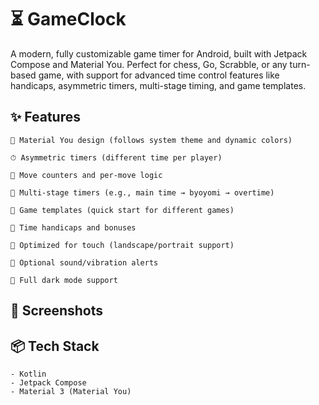 # ⏳ GameClock

A modern, fully customizable game timer for Android, built with Jetpack Compose and Material You. Perfect for chess, Go, Scrabble, or any turn-based game, with support for advanced time control features like handicaps, asymmetric timers, multi-stage timing, and game templates.

## ✨ Features

    🎨 Material You design (follows system theme and dynamic colors)

    ⏱ Asymmetric timers (different time per player)

    🧮 Move counters and per-move logic

    🔁 Multi-stage timers (e.g., main time → byoyomi → overtime)

    🧩 Game templates (quick start for different games)

    🏁 Time handicaps and bonuses

    📱 Optimized for touch (landscape/portrait support)

    🔔 Optional sound/vibration alerts

    🌙 Full dark mode support

## 📸 Screenshots



## 📦 Tech Stack
    - Kotlin
    - Jetpack Compose
    - Material 3 (Material You)
